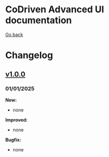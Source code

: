 ﻿# CoDriven Advanced UI documentation

[Go back](index.md)

# Changelog

## [v1.0.0](https://github.com/hibbitts-design/docsify-open-publishing-starter-kit/releases/tag/v1.2.13)

### 01/01/2025

**New:**
* none

**Improved:**
- none

**Bugfix:**
* none
